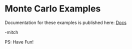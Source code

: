 # Monte Carlo Examples

Documentation for these examples is published here: [Docs](https://richmit.github.io/FortranFinance/monte_carlo/index.html)

-mitch

PS: Have Fun!

